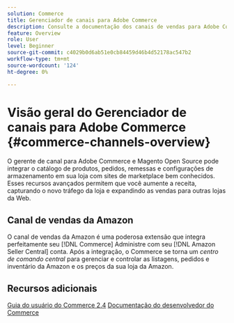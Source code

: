 ```yaml
---
solution: Commerce
title: Gerenciador de canais para Adobe Commerce
description: Consulte a documentação dos canais de vendas para Adobe Commerce e Magento Open Source.
feature: Overview
role: User
level: Beginner
source-git-commit: c4029b0d6ab51e0cb84459d46b4d52178ac547b2
workflow-type: tm+mt
source-wordcount: '124'
ht-degree: 0%

---
```



# Visão geral do Gerenciador de canais para Adobe Commerce {#commerce-channels-overview}

O gerente de canal para Adobe Commerce e Magento Open Source pode integrar o catálogo de produtos, pedidos, remessas e configurações de armazenamento em sua loja com sites de marketplace bem conhecidos. Esses recursos avançados permitem que você aumente a receita, capturando o novo tráfego da loja e expandindo as vendas para outras lojas da Web.

## Canal de vendas da Amazon

O canal de vendas da Amazon é uma poderosa extensão que integra perfeitamente seu [!DNL Commerce] Administre com seu [!DNL Amazon Seller Central] conta. Após a integração, o Commerce se torna um _centro de comando central_ para gerenciar e controlar as listagens, pedidos e inventário da Amazon e os preços da sua loja da Amazon.

## Recursos adicionais

[Guia do usuário do Commerce 2.4](https://docs.magento.com/user-guide/)
[Documentação do desenvolvedor do Commerce](https://devdocs.magento.com/)

